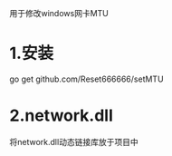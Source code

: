 用于修改windows网卡MTU

# 1.安装

go get github.com/Reset666666/setMTU

# 2.network.dll

将network.dll动态链接库放于项目中